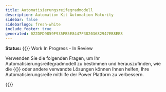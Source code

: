 ```yaml
---
title: Automatisierungsreifegradmodell
description: Automation Kit Automation Maturity
sidebar: false
sidebarlogo: fresh-white
include_footer: true
generated: 022DFD9859F935FB5E8447F38203682947EB8EE8
---
```


**Status:** {{<externalImage src="https://github.githubassets.com/images/icons/emoji/unicode/1f6a7.png" size="16x16" text="Construction Icon">}} Work In Progress - In Review

Verwenden Sie die folgenden Fragen, um Ihr Automatisierungsreifegradmodell zu bestimmen und herauszufinden, wie die {{<product-name>}} oder andere verwandte Lösungen können Ihnen helfen, Ihre Automatisierungsreife mithilfe der Power Platform zu verbessern.

{{<questions name="/content/de/automation-maturity-model.json" completed="" shownavigationbuttons="false" locale="de">}}
